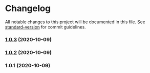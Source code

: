 # Changelog

All notable changes to this project will be documented in this file. See [standard-version](https://github.com/conventional-changelog/standard-version) for commit guidelines.

### [1.0.3](https://github.com/raster-foundry/geojson-mask/compare/v1.0.2...v1.0.3) (2020-10-09)

### [1.0.2](https://github.com/raster-foundry/geojson-mask/compare/v1.0.1...v1.0.2) (2020-10-09)

### 1.0.1 (2020-10-09)
